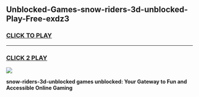 
## Unblocked-Games-snow-riders-3d-unblocked-Play-Free-exdz3
<h3>
<a href="https://premium76.site?title=snow-riders-3d-unblocked&ref=20M">CLICK TO PLAY</a></h3>
<hr>

<h3>
<a href="https://premium76.site?title=snow-riders-3d-unblocked&ref=20M">CLICK 2 PLAY</a>
  
</h3>

<a href="https://premium76.site?title=snow-riders-3d-unblocked&ref=19M"><img src="https://clearcache.store/games.png"></a>


**snow-riders-3d-unblocked games unblocked: Your Gateway to Fun and Accessible Online Gaming**
